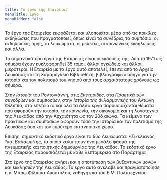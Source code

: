 ```yaml
---
title: Το έργο της Εταιρείας
menuTitle: Έργο
menuHidden: false
---
```


Το έργο της Εταιρείας εκφράζεται και υλοποιείται μέσα από τις ποικίλες εκδηλώσεις που πραγματοποιεί, όπως είναι τα συνέδρια, τα συμπόσια, οι εκδηλώσεις τιμής, τα λευκώματα, οι μελέτες, οι κοινωνικές εκδηλώσεις και άλλα.

Το σημαντικότερο έργο της Εταιρείας είναι οι εκδόσεις της. Από το 1971 ως σήμερα έχουν κυκλοφορηθεί 35 τόμοι, άλλοι ογκώδεις και άλλοι μικρότεροι. Η Εταιρεία με το έργο αυτό αποτελεί, έπειτα από το Αρχείο Λευκάδας και τη Χαραμόγλειο Βιβλιοθήκη, βιβλιογραφικό οδηγό για την ιστορία και τον πολιτισμό του νησιού από τους αρχαιότατους χρόνους ως σήμερα.

Στην *Ιστορία* του Ροντογιάννη, στις *Επετηρίδες,* στα *Πρακτικά* των συνεδρίων και συμποσίων, στην *Ιστορία της Φιλαρμονικής* του Αντώνη Φίλιππα, στα επετειακά και όλα τα άλλα έργα παρουσιάζονται θέματα που αφορούν την ιστορία, την κοινωνία, την οικονομία και τη λογοτεχνία της Λευκάδας από την Αρχαιότητα ως τον 20ό αιώνα. Τα κείμενα των πρακτικών και συμποσίων αφορούν τόσο την ιστορία και τον πολιτισμό της Λευκάδας όσο και τον ευρύτερο επτανησιακό χώρο.

Επίσης, σημαντικό εκδοτικό έργο είναι τα δύο Λευκώματα: *Σικελιανός *και *Βαλαωρίτης,* τα οποία καλύπτουν ένα μεγάλο φάσμα της πνευματικής και ποιητικής δημιουργίας της Λευκάδας. Το εκδοτικό έργο της Εταιρείας παρουσιάζεται με κάθε λεπτομέρεια στο Παράρτημα

Στο έργο της Εταιρείας ανήκει και η αποτύπωση των βυζαντινών μονών και εκκλησιών της Λευκάδας. Το έργο αυτό ανέλαβε και πραγματοποίησε η κ. Μάρω Φίλιππα-Αποστόλου, καθηγήτρια του Ε.Μ. Πολυτεχνείου.
